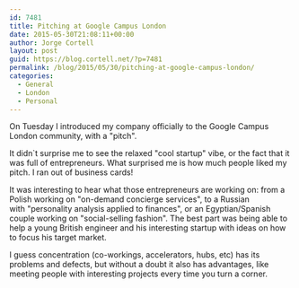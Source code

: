 ```yaml
---
id: 7481
title: Pitching at Google Campus London
date: 2015-05-30T21:08:11+00:00
author: Jorge Cortell
layout: post
guid: https://blog.cortell.net/?p=7481
permalink: /blog/2015/05/30/pitching-at-google-campus-london/
categories:
  - General
  - London
  - Personal
---
```

On Tuesday I introduced my company officially to the Google Campus London community, with a "pitch".

It didn`t surprise me to see the relaxed "cool startup" vibe, or the fact that it was full of entrepreneurs. What surprised me is how much people liked my pitch. I ran out of business cards!

It was interesting to hear what those entrepreneurs are working on: from a Polish working on "on-demand concierge services", to a Russian with "personality analysis applied to finances", or an Egyptian/Spanish couple working on "social-selling fashion". The best part was being able to help a young British engineer and his interesting startup with ideas on how to focus his target market.

I guess concentration (co-workings, accelerators, hubs, etc) has its problems and defects, but without a doubt it also has advantages, like meeting people with interesting projects every time you turn a corner.